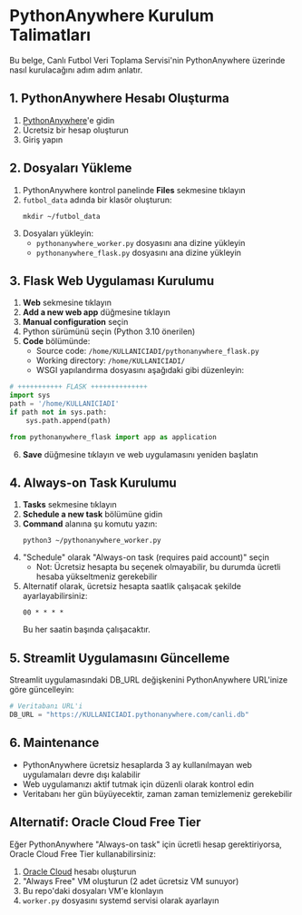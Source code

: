 # PythonAnywhere Kurulum Talimatları

Bu belge, Canlı Futbol Veri Toplama Servisi'nin PythonAnywhere üzerinde nasıl kurulacağını adım adım anlatır.

## 1. PythonAnywhere Hesabı Oluşturma

1. [PythonAnywhere](https://www.pythonanywhere.com/)'e gidin
2. Ücretsiz bir hesap oluşturun
3. Giriş yapın

## 2. Dosyaları Yükleme

1. PythonAnywhere kontrol panelinde **Files** sekmesine tıklayın
2. `futbol_data` adında bir klasör oluşturun:
   ```
   mkdir ~/futbol_data
   ```
3. Dosyaları yükleyin:
   - `pythonanywhere_worker.py` dosyasını ana dizine yükleyin
   - `pythonanywhere_flask.py` dosyasını ana dizine yükleyin

## 3. Flask Web Uygulaması Kurulumu

1. **Web** sekmesine tıklayın
2. **Add a new web app** düğmesine tıklayın
3. **Manual configuration** seçin
4. Python sürümünü seçin (Python 3.10 önerilen)
5. **Code** bölümünde:
   - Source code: `/home/KULLANICIADI/pythonanywhere_flask.py`
   - Working directory: `/home/KULLANICIADI/`
   - WSGI yapılandırma dosyasını aşağıdaki gibi düzenleyin:

```python
# +++++++++++ FLASK ++++++++++++++
import sys
path = '/home/KULLANICIADI'
if path not in sys.path:
    sys.path.append(path)

from pythonanywhere_flask import app as application
```

6. **Save** düğmesine tıklayın ve web uygulamasını yeniden başlatın

## 4. Always-on Task Kurulumu

1. **Tasks** sekmesine tıklayın
2. **Schedule a new task** bölümüne gidin
3. **Command** alanına şu komutu yazın:
   ```
   python3 ~/pythonanywhere_worker.py
   ```
4. "Schedule" olarak "Always-on task (requires paid account)" seçin
   - Not: Ücretsiz hesapta bu seçenek olmayabilir, bu durumda ücretli hesaba yükseltmeniz gerekebilir
5. Alternatif olarak, ücretsiz hesapta saatlik çalışacak şekilde ayarlayabilirsiniz:
   ```
   00 * * * *
   ```
   Bu her saatin başında çalışacaktır.

## 5. Streamlit Uygulamasını Güncelleme

Streamlit uygulamasındaki DB_URL değişkenini PythonAnywhere URL'inize göre güncelleyin:

```python
# Veritabanı URL'i
DB_URL = "https://KULLANICIADI.pythonanywhere.com/canli.db"
```

## 6. Maintenance

- PythonAnywhere ücretsiz hesaplarda 3 ay kullanılmayan web uygulamaları devre dışı kalabilir
- Web uygulamanızı aktif tutmak için düzenli olarak kontrol edin
- Veritabanı her gün büyüyecektir, zaman zaman temizlemeniz gerekebilir

## Alternatif: Oracle Cloud Free Tier

Eğer PythonAnywhere "Always-on task" için ücretli hesap gerektiriyorsa, Oracle Cloud Free Tier kullanabilirsiniz:

1. [Oracle Cloud](https://www.oracle.com/cloud/free/) hesabı oluşturun
2. "Always Free" VM oluşturun (2 adet ücretsiz VM sunuyor)
3. Bu repo'daki dosyaları VM'e klonlayın
4. `worker.py` dosyasını systemd servisi olarak ayarlayın
